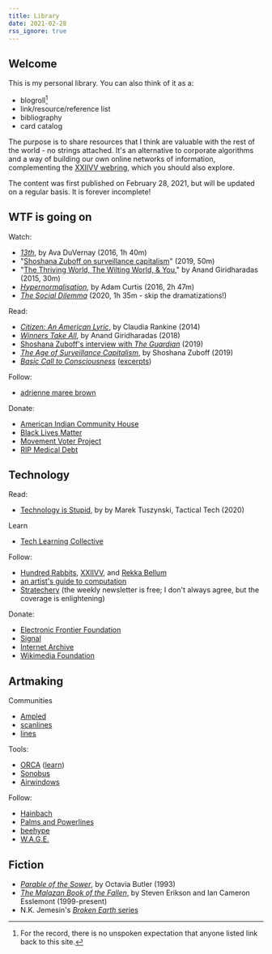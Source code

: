 ```yaml
---
title: Library
date: 2021-02-28
rss_ignore: true
---
```


## Welcome

This is my personal library. You can also think of it as a:

- blogroll[^1]
- link/resource/reference list
- bibliography
- card catalog

[^1]: For the record, there is no unspoken expectation that anyone listed link back to this site.

The purpose is to share resources that I think are valuable with the rest of the world - no strings attached. It's an alternative to corporate algorithms and a way of building our own online networks of information, complementing the [XXIIVV webring](https://webring.xxiivv.com/), which you should also explore.

The content was first published on February 28, 2021, but will be updated on a regular basis. It is forever incomplete!

## WTF is going on

Watch:
- *[13th](https://www.youtube.com/watch?v=krfcq5pF8u8)*, by Ava DuVernay (2016, 1h 40m)
- "[Shoshana Zuboff on surveillance capitalism](https://www.youtube.com/watch?v=hIXhnWUmMvw)" (2019, 50m)
- "[The Thriving World, The Wilting World, & You](https://www.youtube.com/watch?v=IP7HajXJD3s)," by Anand Giridharadas (2015, 30m)
- *[Hypernormalisation](https://thoughtmaybe.com/hypernormalisation/)*, by Adam Curtis (2016, 2h 47m)
- *[The Social Dilemma](https://archive.org/details/the-social-dilemma-2020)* (2020, 1h 35m - skip the dramatizations!)

Read:
- *[Citizen: An American Lyric](https://en.wikipedia.org/wiki/Citizen:_An_American_Lyric)*, by Claudia Rankine (2014)
- *[Winners Take All](https://en.wikipedia.org/wiki/Winners_Take_All:_The_Elite_Charade_of_Changing_the_World)*, by Anand Giridharadas (2018)
- [Shoshana Zuboff's interview with *The Guardian*](https://www.theguardian.com/technology/2019/jan/20/shoshana-zuboff-age-of-surveillance-capitalism-google-facebook) (2019)
- *[The Age of Surveillance Capitalism](https://en.wikipedia.org/wiki/The_Age_of_Surveillance_Capitalism)*, by Shoshana Zuboff (2019)
- *[Basic Call to Consciousness](https://nativevoicesbooks.com/content/basic-call-consciousness)* ([excerpts](https://ratical.org/many_worlds/6Nations/6nations1.html))

Follow:
- [adrienne maree brown](http://adriennemareebrown.net/)

Donate:
- [American Indian Community House](https://mannahattafund.org/)
- [Black Lives Matter](https://secure.actblue.com/donate/ms_blm_homepage_2019)
- [Movement Voter Project](https://movement.vote/how-to-donate)
- [RIP Medical Debt](https://ripmedicaldebt.org/)

## Technology

Read:
- [Technology is Stupid](https://tacticaltech.org/#/news/technology-is-stupid), by by Marek Tuszynski, Tactical Tech (2020)

Learn
- [Tech Learning Collective](https://techlearningcollective.com/)

Follow:
- [Hundred Rabbits](https://100r.co/site/home.html), [XXIIVV](https://wiki.xxiivv.com/site/home.html), and [Rekka Bellum](https://kokorobot.ca/site/home.html)
- [an artist's guide to computation](https://www.artistsguide.to/)
- [Stratechery](https://stratechery.com/) (the weekly newsletter is free; I don't always agree, but the coverage is enlightening)

Donate:
- [Electronic Frontier Foundation](https://supporters.eff.org/donate/)
- [Signal](https://signal.org/donate/)
- [Internet Archive](https://archive.org/donate/?origin=iawww-TopNavDonateButton)
- [Wikimedia Foundation](https://donate.wikimedia.org/w/index.php?title=Special:LandingPage&country=US&uselang=en)

## Artmaking

Communities
- [Ampled](https://www.ampled.com/)
- [scanlines](https://scanlines.xyz/)
- [lines](https://llllllll.co/)

Tools:
- [ORCA](https://github.com/hundredrabbits/Orca) ([learn](https://metasyn.github.io/learn-orca/))
- [Sonobus](https://sonobus.net/)
- [Airwindows](http://www.airwindows.com/)

Follow:
- [Hainbach](https://www.youtube.com/channel/UCeovElJP0n0i8ADaPsRSd8g)
- [Palms and Powerlines](https://palmsandpowerlines.substack.com/)
- [beehype](https://beehy.pe/)
- [W.A.G.E.](https://wageforwork.com)

## Fiction

- [*Parable of the Sower*](https://en.wikipedia.org/wiki/Parable_of_the_Sower_(novel)), by Octavia Butler (1993)
- [*The Malazan Book of the Fallen*](https://en.wikipedia.org/wiki/Malazan_Book_of_the_Fallen), by Steven Erikson and Ian Cameron Esslemont (1999-present)
- N.K. Jemesin's [*Broken Earth* series](https://en.wikipedia.org/wiki/N._K._Jemisin#Broken_Earth_series)
